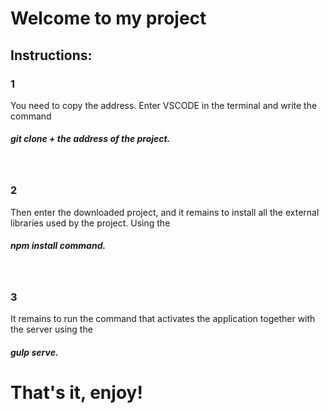 <h1 >Welcome to my project</h1>

<h2> Instructions:</h2>

<h3>1</h3>
You need to copy the address. Enter VSCODE in the terminal and write the command <h5><em>git clone + the address of the project.</em><h5>
<br>
<h3>2</h3>
 Then enter the downloaded project, and it remains to install all the external libraries used by the project. Using the <h5><em> npm install command.</em><h5>
 <br>
<h3>3</h3>
 It remains to run the command that activates the application together with the server using the <h5><em>gulp serve.</em><h5> 
 
 # That's it, enjoy!
